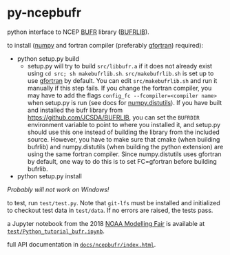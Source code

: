 # py-ncepbufr
python interface to NCEP [BUFR](https://en.wikipedia.org/wiki/BUFR) library
([BUFRLIB](http://www.nco.ncep.noaa.gov/sib/decoders/BUFRLIB/toc/)).

to install ([numpy](http://numpy.org) and fortran compiler (preferably 
[gfortran](https://gcc.gnu.org/wiki/GFortran)) required):

* python setup.py build
   - setup.py will try to build `src/libbufr.a` if it does not
already exist using `cd src; sh makebufrlib.sh`. `src/makebufrlib.sh`
is set up to use [gfortran](https://gcc.gnu.org/wiki/GFortran) by default.  You can
edit `src/makebufrlib.sh` and run it manually if this step fails.
If you change the fortran compiler, you may have to add the 
flags `config_fc --fcompiler=<compiler name>` when setup.py is run
(see docs for [numpy.distutils](http://docs.scipy.org/doc/numpy-dev/f2py/distutils.html)).
If you have built and installed the bufr library from https://github.com/JCSDA/BUFRLIB, 
you can set the `BUFRDIR` environment variable to point to where you installed it, and
setup.py should use this one instead of building the library from the included source.
However, you have to make sure that cmake (when building bufrlib) and numpy.distutils (when building 
the python extension) are using the same fortran compiler.  Since numpy.distutils uses gfortran by
default, one way to do this is to set FC=gfortran before building bufrlib.
* python setup.py install

*Probably will not work on Windows!*

to test, run `test/test.py`. Note that `git-lfs` must be installed and initialized
to checkout test data in `test/data`. If no errors are raised, the tests pass.

a Jupyter notebook from the 2018 [NOAA Modelling Fair](http:polar.ncep.noaa.gov/ngmmf_python) is available at [`test/Python_tutorial_bufr.ipynb`](https://nbviewer.jupyter.org/github/JCSDA/py-ncepbufr/blob/master/test/Python_tutorial_bufr.ipynb).

full API documentation in [`docs/ncepbufr/index.html`](http://htmlpreview.github.io/?https://github.com/JCSDA/py-ncepbufr/blob/master/docs/ncepbufr/index.html).
